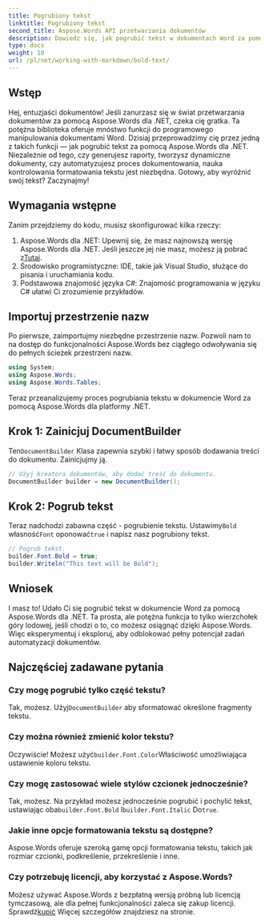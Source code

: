 ```yaml
---
title: Pogrubiony tekst
linktitle: Pogrubiony tekst
second_title: Aspose.Words API przetwarzania dokumentów
description: Dowiedz się, jak pogrubić tekst w dokumentach Word za pomocą Aspose.Words dla .NET dzięki naszemu przewodnikowi krok po kroku. Idealne do automatyzacji formatowania dokumentów.
type: docs
weight: 10
url: /pl/net/working-with-markdown/bold-text/
---
```

## Wstęp

Hej, entuzjaści dokumentów! Jeśli zanurzasz się w świat przetwarzania dokumentów za pomocą Aspose.Words dla .NET, czeka cię gratka. Ta potężna biblioteka oferuje mnóstwo funkcji do programowego manipulowania dokumentami Word. Dzisiaj przeprowadzimy cię przez jedną z takich funkcji — jak pogrubić tekst za pomocą Aspose.Words dla .NET. Niezależnie od tego, czy generujesz raporty, tworzysz dynamiczne dokumenty, czy automatyzujesz proces dokumentowania, nauka kontrolowania formatowania tekstu jest niezbędna. Gotowy, aby wyróżnić swój tekst? Zaczynajmy!

## Wymagania wstępne

Zanim przejdziemy do kodu, musisz skonfigurować kilka rzeczy:

1.  Aspose.Words dla .NET: Upewnij się, że masz najnowszą wersję Aspose.Words dla .NET. Jeśli jeszcze jej nie masz, możesz ją pobrać z[Tutaj](https://releases.aspose.com/words/net/).
2. Środowisko programistyczne: IDE, takie jak Visual Studio, służące do pisania i uruchamiania kodu.
3. Podstawowa znajomość języka C#: Znajomość programowania w języku C# ułatwi Ci zrozumienie przykładów.

## Importuj przestrzenie nazw

Po pierwsze, zaimportujmy niezbędne przestrzenie nazw. Pozwoli nam to na dostęp do funkcjonalności Aspose.Words bez ciągłego odwoływania się do pełnych ścieżek przestrzeni nazw.

```csharp
using System;
using Aspose.Words;
using Aspose.Words.Tables;
```

Teraz przeanalizujemy proces pogrubiania tekstu w dokumencie Word za pomocą Aspose.Words dla platformy .NET.

## Krok 1: Zainicjuj DocumentBuilder

Ten`DocumentBuilder` Klasa zapewnia szybki i łatwy sposób dodawania treści do dokumentu. Zainicjujmy ją.

```csharp
// Użyj kreatora dokumentów, aby dodać treść do dokumentu.
DocumentBuilder builder = new DocumentBuilder();
```

## Krok 2: Pogrub tekst

 Teraz nadchodzi zabawna część - pogrubienie tekstu. Ustawimy`Bold` własność`Font` oponować`true` i napisz nasz pogrubiony tekst.

```csharp
// Pogrub tekst.
builder.Font.Bold = true;
builder.Writeln("This text will be Bold");
```

## Wniosek

I masz to! Udało Ci się pogrubić tekst w dokumencie Word za pomocą Aspose.Words dla .NET. Ta prosta, ale potężna funkcja to tylko wierzchołek góry lodowej, jeśli chodzi o to, co możesz osiągnąć dzięki Aspose.Words. Więc eksperymentuj i eksploruj, aby odblokować pełny potencjał zadań automatyzacji dokumentów.

## Najczęściej zadawane pytania

### Czy mogę pogrubić tylko część tekstu?
 Tak, możesz. Użyj`DocumentBuilder` aby sformatować określone fragmenty tekstu.

### Czy można również zmienić kolor tekstu?
 Oczywiście! Możesz użyć`builder.Font.Color`Właściwość umożliwiająca ustawienie koloru tekstu.

### Czy mogę zastosować wiele stylów czcionek jednocześnie?
 Tak, możesz. Na przykład możesz jednocześnie pogrubić i pochylić tekst, ustawiając oba`builder.Font.Bold` I`builder.Font.Italic` Do`true`.

### Jakie inne opcje formatowania tekstu są dostępne?
Aspose.Words oferuje szeroką gamę opcji formatowania tekstu, takich jak rozmiar czcionki, podkreślenie, przekreślenie i inne.

### Czy potrzebuję licencji, aby korzystać z Aspose.Words?
 Możesz używać Aspose.Words z bezpłatną wersją próbną lub licencją tymczasową, ale dla pełnej funkcjonalności zaleca się zakup licencji. Sprawdź[kupić](https://purchase.aspose.com/buy) Więcej szczegółów znajdziesz na stronie.